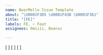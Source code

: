 ```yaml
---
name: BearMello Issue Template
about: "\U0001F3D5 \U0001F43B \U0001F361"
title: "[FE]"
labels: FE, ⚡️ Feat
assignees: 0miiii, Beanxx

---
```


[ ]
[ ]
[ ]
